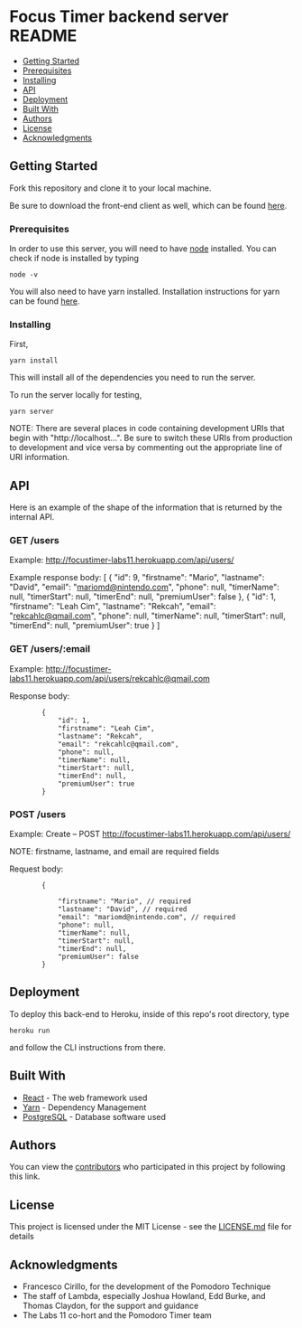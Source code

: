 



# Focus Timer backend server README

* [Getting Started](#getting-started)
* [Prerequisites](#prerequisites)
* [Installing](#installing)
* [API](#api)
* [Deployment](#deployment)
* [Built With](#built-with)
* [Authors](#authors)
* [License](#license)
* [Acknowledgments](#acknowledgments)



## Getting Started

Fork this repository and clone it to your local machine.

Be sure to download the front-end client as well, which can be found [here](https://github.com/labs11-pomodoro-timer/labs11-pomodoroTimer-FE).

### Prerequisites

In order to use this server, you will need to have [node](https://nodejs.org) installed. You can check if node is
installed by typing

```
node -v
```

You will also need to have yarn installed. Installation instructions for yarn can be found [here](https://yarnpkg.com/lang/en/docs/install/).

### Installing

First, 

```
yarn install
```

This will install all of the dependencies you need to run the server.

To run the server locally for testing,

```
yarn server
```

NOTE: There are several places in code containing development URIs that begin with "http://localhost...".
Be sure to switch these URIs from production to development and vice versa by commenting out the appropriate
line of URI information.


## API

Here is an example of the shape of the information that is returned by the internal API.

### GET /users

Example: http://focustimer-labs11.herokuapp.com/api/users/

Example response body:
        [
            {
                "id": 9,
                "firstname": "Mario",
                "lastname": "David",
                "email": "mariomd@nintendo.com",
                "phone": null,
                "timerName": null,
                "timerStart": null,
                "timerEnd": null,
                "premiumUser": false
            },
            {
                "id": 1,
                "firstname": "Leah Cim",
                "lastname": "Rekcah",
                "email": "rekcahlc@qmail.com",
                "phone": null,
                "timerName": null,
                "timerStart": null,
                "timerEnd": null,
                "premiumUser": true
            }
        ]

### GET /users/:email

Example: http://focustimer-labs11.herokuapp.com/api/users/rekcahlc@qmail.com

Response body:

            {
                "id": 1,
                "firstname": "Leah Cim",
                "lastname": "Rekcah",
                "email": "rekcahlc@qmail.com",
                "phone": null,
                "timerName": null,
                "timerStart": null,
                "timerEnd": null,
                "premiumUser": true
            }



### POST /users

Example: Create – POST  http://focustimer-labs11.herokuapp.com/api/users/

NOTE: firstname, lastname, and email are required fields

Request body:

            {
                
                "firstname": "Mario", // required
                "lastname": "David", // required
                "email": "mariomd@nintendo.com", // required
                "phone": null,
                "timerName": null,
                "timerStart": null,
                "timerEnd": null,
                "premiumUser": false
            }


## Deployment

To deploy this back-end to Heroku, inside of this repo's root directory, type

```
heroku run
```

and follow the CLI instructions from there.

## Built With

* [React](http://www.reactjs.org) - The web framework used
* [Yarn](https://www.yarnjs.org) - Dependency Management
* [PostgreSQL](https://www.postgresql.org/) - Database software used

## Authors

You can view the [contributors](https://github.com/labs11-pomodoro-timer/labs11-pomodoroTimer-BE/graphs/contributors) who participated in this project by following this link.

## License

This project is licensed under the MIT License - see the [LICENSE.md](LICENSE.md) file for details

## Acknowledgments

* Francesco Cirillo, for the development of the Pomodoro Technique
* The staff of Lambda, especially Joshua Howland, Edd Burke, and Thomas Claydon, for the support and guidance
* The Labs 11 co-hort and the Pomodoro Timer team